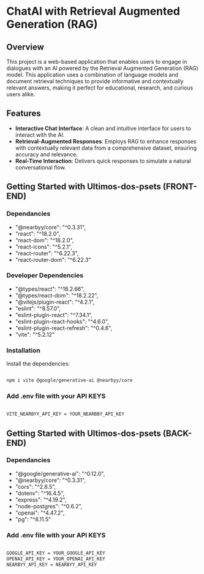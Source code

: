# ChatAI with Retrieval Augmented Generation (RAG)

## Overview

This project is a web-based application that enables users to engage in dialogues with an AI powered by the Retrieval Augmented Generation (RAG) model. This application uses a combination of language models and document retrieval techniques to provide informative and contextually relevant answers, making it perfect for educational, research, and curious users alike.

## Features

- **Interactive Chat Interface**: A clean and intuitive interface for users to interact with the AI.
- **Retrieval-Augmented Responses**: Employs RAG to enhance responses with contextually relevant data from a comprehensive dataset, ensuring accuracy and relevance.
- **Real-Time Interaction**: Delivers quick responses to simulate a natural conversational flow.

## Getting Started with Ultimos-dos-psets (FRONT-END)

### Dependancies

- "@nearbyy/core": "^0.3.31",
- "react": "^18.2.0",
- "react-dom": "^18.2.0",
- "react-icons": "^5.2.1",
- "react-router": "^6.22.3",
- "react-router-dom": "^6.22.3"

### Developer Dependencies

- "@types/react": "^18.2.66",
- "@types/react-dom": "^18.2.22",
- "@vitejs/plugin-react": "^4.2.1",
- "eslint": "^8.57.0",
- "eslint-plugin-react": "^7.34.1",
- "eslint-plugin-react-hooks": "^4.6.0",
- "eslint-plugin-react-refresh": "^0.4.6",
- "vite": "^5.2.12"

### Installation

Install the dependencies:

```bash

npm i vite @google/generative-ai @nearbyy/core

```

### Add .env file with your API KEYS

```bash

VITE_NEARBYY_API_KEY = YOUR_NEARBBY_API_KEY

```

## Getting Started with Ultimos-dos-psets (BACK-END)

### Dependancies

- "@google/generative-ai": "^0.12.0",
- "@nearbyy/core": "^0.3.31",
- "cors": "^2.8.5",
- "dotenv": "^16.4.5",
- "express": "^4.19.2",
- "node-postgres": "^0.6.2",
- "openai": "^4.47.2",
- "pg": "^8.11.5"

### Add .env file with your API KEYS

```bash

GOOGLE_API_KEY = YOUR_GOOGLE_API_KEY
OPENAI_API_KEY = YOUR_OPENAI_API_KEY
NEARBYY_API_KEY = NEARBYY_API_KEY

```
